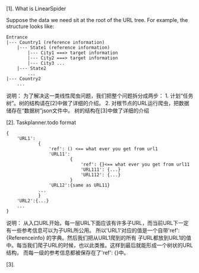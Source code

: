 [1]. What is LinearSpider

Suppose the data we need sit at the root of the URL tree. For example, the structure
looks like:

	Entrance
	|--- Country1 (reference information)
		|--- State1 (reference information)
			|--- City1 ===> target information
			|--- City2 ===> target information
			|--- City3 ...
		|--- State2
			...
	|--- Country2
		...

说明：
	为了解决这一类线性爬虫问题，我们把整个问题拆分成两步：
		1. 计划“任务树”。树的结构请在[2]中做了详细的介绍。
		2. 对根节点的URL运行爬虫，把数据储存在“数据树”json文件中。
		   树的结构在[3]中做了详细的介绍


[2]. Taskplanner.todo format

	{
		'URL1': 
				{
					'ref': () <== what ever you get from url1
					'URL11':
							{
								'ref': {}<== what ever you get from url11
								'URL111': {...}
								'URL112': {...}
							}
					'URL12':{same as URL11}
				...
				}
		'URL2':{...}
		...
	}

说明：
	从入口URL开始，每一层URL下面应该有许多子URL，而当前URL下一定有一些参考信息可以为子URL所公用。
	所以'URL1'对应的值是一个自带'ref': {Referenceinfo} 的字典。然后我们把从URL1爬到的所有
	子URL都放到URL1的值中。每当我们爬子URL的时候，也以此类推。这样到最后就能形成一个树状的URL结构，
	而每一级的参考信息都被保存在了'ref': {}中。

[3].